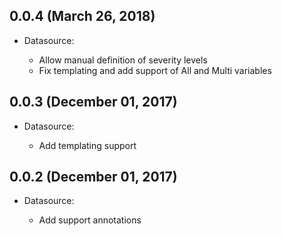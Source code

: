## 0.0.4 (March 26, 2018)

- Datasource:

  * Allow manual definition of severity levels
  * Fix templating and add support of All and Multi variables

## 0.0.3 (December 01, 2017)

- Datasource:

  * Add templating support

## 0.0.2 (December 01, 2017)

- Datasource:
  
  * Add support annotations
